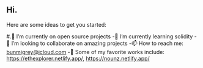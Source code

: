 ## Hi.



Here are some ideas to get you started:

#.🔭 I’m currently on open source projects
-🌱 I’m currently learning solidity
-👯 I’m looking to collaborate on amazing projects
-📫 How to reach me: bunmigrey@icloud.com
-💞️ Some of my favorite works include: 
 https://ethexplorer.netlify.app/, https://nounz.netlify.app/
